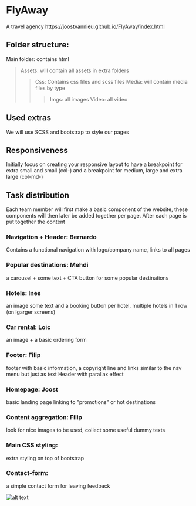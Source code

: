 # FlyAway
A travel agency
https://joostvannieu.github.io/FlyAway/index.html

## Folder structure:
Main folder: contains html
 > Assets: will contain all assets in extra folders
 >> Css: Contains css files and scss files
 >> Media: will contain media files by type
 >>> Imgs: all images
 >>> Video: all video
 
 ## Used extras
 We will use SCSS and bootstrap to style our pages
 
## Responsiveness
Initially  focus on creating your responsive layout to have a breakpoint for extra small and small (col-) and a breakpoint for medium, large and extra large (col-md-)

## Task distribution
Each team member will first make a basic component of the website, these components will then later be added together per page.
After each page is put together the content

### Navigation + Header: Bernardo
Contains a functional navigation with logo/company name, links to all pages
### Popular destinations: Mehdi
a carousel + some text + CTA button for some popular destinations
### Hotels: Ines
an image some text and a booking button per hotel, multiple hotels in 1 row (on lgarger screens)
### Car rental: Loic
an image + a basic ordering form
### Footer: Filip
footer with basic information, a copyright line and links similar to the nav menu but just as text
Header with parallax effect
### Homepage: Joost
basic landing page linking to "promotions" or hot destinations
### Content aggregation: Filip
look for nice images to be used, collect some useful dummy texts
### Main CSS styling: 
extra styling on top of bootstrap
### Contact-form: 
a simple contact form for leaving feedback

![alt text](https://github.com/joostvannieu/FlyAway/blob/master/Resources/Schema.png)
